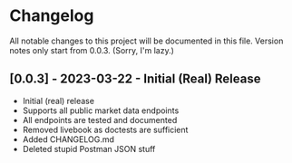 # Changelog

All notable changes to this project will be documented in this file. Version notes only start from 0.0.3. (Sorry, I'm lazy.)

## [0.0.3] - 2023-03-22 - Initial (Real) Release

* Initial (real) release
* Supports all public market data endpoints
* All endpoints are tested and documented
* Removed livebook as doctests are sufficient
* Added CHANGELOG.md
* Deleted stupid Postman JSON stuff